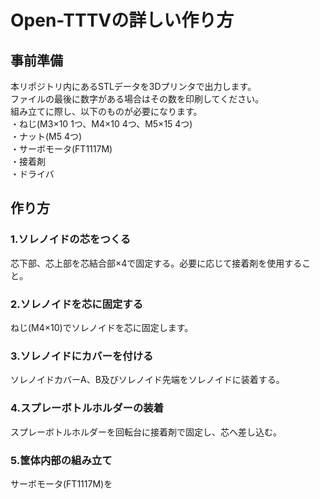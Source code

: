 # Open-TTTVの詳しい作り方

## 事前準備
本リポジトリ内にあるSTLデータを3Dプリンタで出力します。<br>
ファイルの最後に数字がある場合はその数を印刷してください。<br>
組み立てに際し、以下のものが必要になります。<br>
・ねじ(M3×10 1つ、M4×10 4つ、M5×15 4つ)<br>
・ナット(M5 4つ)<br>
・サーボモータ(FT1117M)<br>
・接着剤<br>
・ドライバ<br>
## 作り方
### 1.ソレノイドの芯をつくる
芯下部、芯上部を芯結合部×4で固定する。必要に応じて接着剤を使用すること。 
### 2.ソレノイドを芯に固定する
ねじ(M4×10)でソレノイドを芯に固定します。 
### 3.ソレノイドにカバーを付ける
ソレノイドカバーA、B及びソレノイド先端をソレノイドに装着する。
### 4.スプレーボトルホルダーの装着
スプレーボトルホルダーを回転台に接着剤で固定し、芯へ差し込む。
### 5.筐体内部の組み立て
サーボモータ(FT1117M)を
